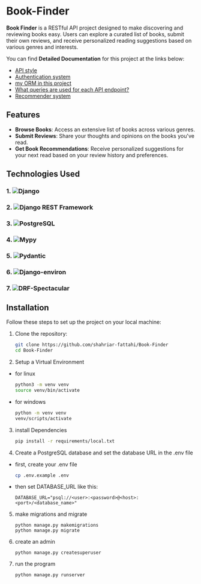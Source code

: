 # Book-Finder

**Book Finder** is a RESTful API project designed to make discovering and reviewing books easy. Users can explore a curated list of books, submit their own reviews, and receive personalized reading suggestions based on various genres and interests.

You can find **Detailed Documentation** for this project at the links below:

- [API style]()
- [Authentication system]()
- [my ORM in this project]()
- [What queries are used for each API endpoint?]()
- [Recommender system]()

## Features

- **Browse Books**: Access an extensive list of books across various genres.
- **Submit Reviews**: Share your thoughts and opinions on the books you've read.
- **Get Book Recommendations**: Receive personalized suggestions for your next read based on your review history and preferences.

## Technologies Used

### 1. ![Django](https://img.shields.io/badge/Django-092E20?logo=django&logoColor=white&style=for-the-badge)

### 2. ![Django REST Framework](https://img.shields.io/badge/DRF-ff1709?logo=django&logoColor=white&style=for-the-badge&label=django-rest-framework)

### 3. ![PostgreSQL](https://img.shields.io/badge/PostgreSQL-316192?logo=postgresql&logoColor=white&style=for-the-badge)

### 4. ![Mypy](https://img.shields.io/badge/Mypy-FFDD00?logo=mypy&logoColor=black&style=for-the-badge)

### 5. ![Pydantic](https://img.shields.io/badge/Pydantic-2CA5E0?logo=pydantic&logoColor=white&style=for-the-badge)

### 6. ![Django-environ](https://img.shields.io/badge/Django--environ-092E20?logo=django&logoColor=white&style=for-the-badge)

### 7. ![DRF-Spectacular](https://img.shields.io/badge/DRF--Spectacular-ff1709?logo=django&logoColor=white&style=for-the-badge)

## Installation

Follow these steps to set up the project on your local machine:

1. Clone the repository:

   ```bash
   git clone https://github.com/shahriar-fattahi/Book-Finder
   cd Book-Finder
   ```

2. Setup a Virtual Environment

- for linux
  ```bash
  python3 -m venv venv
  source venv/bin/activate
  ```
- for windows
  ```bash
  python -m venv venv
  venv/scripts/activate
  ```

3. install Dependencies

   ```bash
   pip install -r requirements/local.txt
   ```

4. Create a PostgreSQL database and set the database URL in the .env file

- first, create your .env file
  ```bash
  cp .env.example .env
  ```
- then set DATABASE_URL like this:
  ```
  DATABASE_URL="psql://<user>:<password>@<host>:<port>/<database_name>"
  ```

5. make migrations and migrate
   ```
   python manage.py makemigrations
   python manage.py migrate
   ```
6. create an admin
   ```
   python manage.py createsuperuser
   ```
7. run the program
   ```
   python manage.py runserver
   ```
